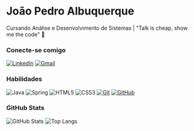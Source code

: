 # João Pedro Albuquerque

Cursando Análise e Desenvolvimento de Sistemas | "Talk is cheap, show me the code" 🐛
### Conecte-se comigo


[![LinkedIn](https://img.shields.io/badge/-LinkedIn-000?style=for-the-badge&logo=linkedin&logoColor=30A3DC)](https://www.linkedin.com/in/joão-pedro-cavalcante-de-albuquerque-silva-1194001b8/)
[![Gmail](https://img.shields.io/badge/Gmail-333333?style=for-the-badge&logo=gmail&logoColor=red)](mailto:joaopedro.cavalcante534@gmail.com)

### Habilidades
![Java](https://img.shields.io/badge/java-%23ED8B00.svg?style=for-the-badge&logo=openjdk&logoColor=black)
![Spring](https://img.shields.io/badge/spring-%236DB33F.svg?style=for-the-badge&logo=spring&logoColor=white)
![HTML5](https://img.shields.io/badge/HTML-000?style=for-the-badge&logo=html5&logoColor=30A3DC)
![CSS3](https://img.shields.io/badge/CSS3-000?style=for-the-badge&logo=css3&logoColor=E94D5F)
[![Git](https://img.shields.io/badge/Git-000?style=for-the-badge&logo=git&logoColor=E94D5F)](https://git-scm.com/doc)
[![GitHub](https://img.shields.io/badge/GitHub-000?style=for-the-badge&logo=github&logoColor=30A3DC)](https://docs.github.com/)

### GitHub Stats

![GitHub Stats](https://github-readme-stats.vercel.app/api?username=joaopedro-albuquerque&theme=transparent&bg_color=000&border_color=30A3DC&show_icons=true&icon_color=30A3DC&title_color=E94D5F&text_color=FFF)
![Top Langs](https://github-readme-stats-git-masterrstaa-rickstaa.vercel.app/api/top-langs/?username=joaopedro-albuquerque&layout=compact&bg_color=000&border_color=30A3DC&title_color=E94D5F&text_color=FFF)
